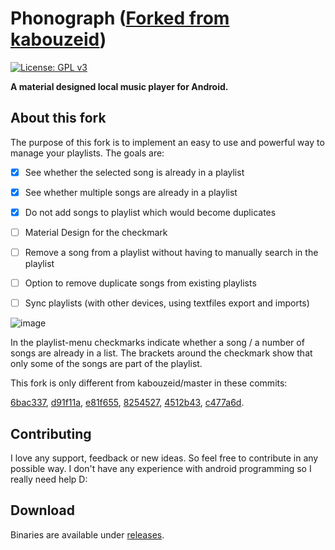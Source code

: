 # Phonograph ([Forked from kabouzeid](https://github.com/kabouzeid/Phonograph))

[![License: GPL v3](https://img.shields.io/badge/License-GPL%20v3-blue.svg)](https://github.com/kabouzeid/Phonograph/blob/master/LICENSE.txt)

**A material designed local music player for Android.**

## About this fork
The purpose of this fork is to implement an easy to use and powerful way to manage your playlists. The goals are:
- [x] See whether the selected song is already in a playlist
- [x] See whether multiple songs are already in a playlist
- [x] Do not add songs to playlist which would become duplicates
- [ ] Material Design for the checkmark
- [ ] Remove a song from a playlist without having to manually search in the playlist
- [ ] Option to remove duplicate songs from existing playlists
- [ ] Sync playlists (with other devices, using textfiles export and imports)


![image](https://user-images.githubusercontent.com/33571916/52509049-01e1c300-2bf7-11e9-979a-8cf872436ec2.png)

In the playlist-menu checkmarks indicate whether a song / a number of songs are already in a list.
The brackets around the checkmark show that only some of the songs are part of the playlist.

This fork is only different from kabouzeid/master in these commits: 

[6bac337](https://github.com/Sogolumbo/Phonograph/commit/6bac3379636d97a68f50ebb1672654ef1aa310fb),
[d91f11a](https://github.com/Sogolumbo/Phonograph/commit/d91f11ad068192806979da79a0d089835d574524),
[e81f655](https://github.com/Sogolumbo/Phonograph/commit/e81f655c802bb2953d6e6d093cc3a1c774b897c4),
[8254527](https://github.com/Sogolumbo/Phonograph/commit/8254527339ba7e8acd5cc522b34e3ee724ba9b5a),
[4512b43](https://github.com/Sogolumbo/Phonograph/commit/4512b43529231a57636b7d62fcbade9fb81329b9),
[c477a6d](https://github.com/Sogolumbo/Phonograph/commit/c477a6db7713f73f4252040eb4990b3ff97d9595).

## Contributing
I love any support, feedback or new ideas. So feel free to contribute in any possible way. I don't have any experience with android programming so I really need help D:

## Download
Binaries are available under [releases](https://github.com/Sogolumbo/Phonograph/releases).
